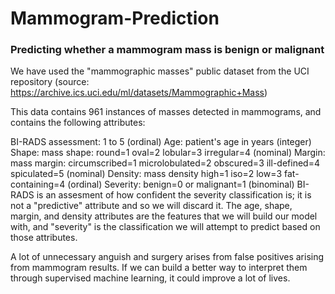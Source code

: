 # Mammogram-Prediction


### Predicting whether a mammogram mass is benign or malignant
We have used the "mammographic masses" public dataset from the UCI repository (source: https://archive.ics.uci.edu/ml/datasets/Mammographic+Mass)

This data contains 961 instances of masses detected in mammograms, and contains the following attributes:

BI-RADS assessment: 1 to 5 (ordinal) Age: patient's age in years (integer) Shape: mass shape: round=1 oval=2 lobular=3 irregular=4 (nominal) Margin: mass margin: circumscribed=1 microlobulated=2 obscured=3 ill-defined=4 spiculated=5 (nominal) Density: mass density high=1 iso=2 low=3 fat-containing=4 (ordinal) Severity: benign=0 or malignant=1 (binominal) BI-RADS is an assesment of how confident the severity classification is; it is not a "predictive" attribute and so we will discard it. The age, shape, margin, and density attributes are the features that we will build our model with, and "severity" is the classification we will attempt to predict based on those attributes.

A lot of unnecessary anguish and surgery arises from false positives arising from mammogram results. If we can build a better way to interpret them through supervised machine learning, it could improve a lot of lives.
